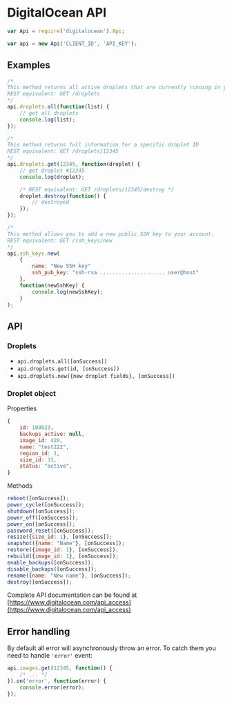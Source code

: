 # DigitalOcean API
```javascript
var Api = require('digitalocean').Api;

var api = new Api('CLIENT_ID', 'API_KEY');
```

## Examples
```javascript
/*
This method returns all active droplets that are currently running in your account.
REST equivalent: GET /droplets
*/
api.droplets.all(function(list) {
	// get all droplets
	console.log(list);
});

/*
This method returns full information for a specific droplet ID
REST equivalent: GET /droplets/12345
*/
api.droplets.get(12345, function(droplet) {
	// get droplet #12345
	console.log(droplet);

	/* REST equivalent: GET /droplets/12345/destroy */
	droplet.destroy(function() {
		// destroyed
	});
});

/*
This method allows you to add a new public SSH key to your account.
REST equivalent: GET /ssh_keys/new
*/
api.ssh_keys.new(
	{
		name: "New SSH key"
		ssh_pub_key: "ssh-rsa ..................... user@host"
	},
	function(newSshKey) {
		console.log(newSshKey);
	}
);
```

## API
### Droplets
 - ``api.droplets.all([onSuccess])``
 - ``api.droplets.get(id, [onSuccess])``
 - ``api.droplets.new({new droplet fields}, [onSuccess])``

### Droplet object
Properties
```javascript
{
	id: 100823,
	backups_active: null,
	image_id: 420,
	name: "test222",
	region_id: 1,
	size_id: 33,
	status: "active",
}
```

Methods
```javascript
reboot([onSuccess]);
power_cycle([onSuccess]);
shutdown([onSuccess]);
power_off([onSuccess]);
power_on([onSuccess]);
password_reset([onSuccess]);
resize({size_id: 1}, [onSuccess]);
snapshot({name: "Name"}, [onSuccess]);
restore({image_id: 1}, [onSuccess]);
rebuild({image_id: 1}, [onSuccess]);
enable_backups([onSuccess]);
disable_backups([onSuccess]);
rename({name: "New name"}, [onSuccess]);
destroy([onSuccess]);
```

Complete API documentation can be found at [https://www.digitalocean.com/api_access](https://www.digitalocean.com/api_access)

## Error handling
By default all error will asynchronously throw an error. To catch them
you need to handle ``'error'`` event:

```javascript
api.images.get(12345, function() {
	/* ... */
}).on('error', function(error) {
	console.error(error);
});
```
